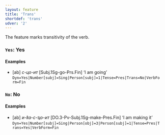 ```yaml
---
layout: feature
title: 'Trans'
shortdef: 'trans'
udver: '2'
---
```


The feature marks transitivity of the verb.

### <a name="Yes">`Yes`</a>: Yes

#### Examples

* [ab] _с-цо-ит_ [Subj.1Sg-go-Prs.Fin] ‘I am going’ `Dyn=Yes|Number[subj]=Sing|Person[subj]=1|Tense=Pres|Trans=No|VerbForm=Fin`

### <a name="No">`No`</a>: No

#### Examples

* [ab] _и-ҟа-с-ҵо-ит_ [DO.3-Pv-Subj.1Sg-make-Pres.Fin] ‘I am making it’ `Dyn=Yes|Number[subj]=Sing|Person[obj]=3|Person[subj]=1|Tense=Pres|Trans=Yes|VerbForm=Fin`




<!-- Interlanguage links updated Ne 5. května 2024, 18:20:25 CEST -->
